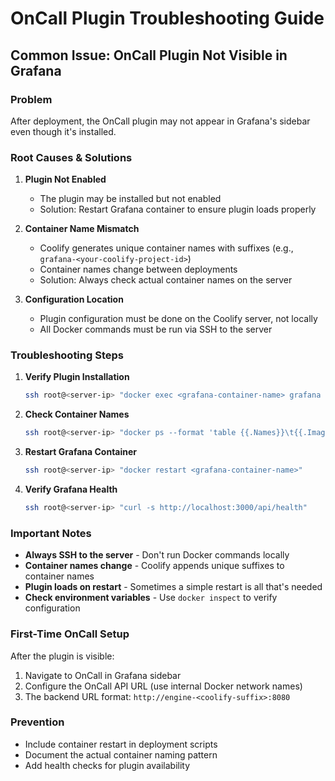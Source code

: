 # OnCall Plugin Troubleshooting Guide

## Common Issue: OnCall Plugin Not Visible in Grafana

### Problem

After deployment, the OnCall plugin may not appear in Grafana's sidebar even though it's installed.

### Root Causes & Solutions

1. **Plugin Not Enabled**

   - The plugin may be installed but not enabled
   - Solution: Restart Grafana container to ensure plugin loads properly

2. **Container Name Mismatch**

   - Coolify generates unique container names with suffixes (e.g., `grafana-<your-coolify-project-id>`)
   - Container names change between deployments
   - Solution: Always check actual container names on the server

3. **Configuration Location**
   - Plugin configuration must be done on the Coolify server, not locally
   - All Docker commands must be run via SSH to the server

### Troubleshooting Steps

1. **Verify Plugin Installation**

   ```bash
   ssh root@<server-ip> "docker exec <grafana-container-name> grafana cli plugins ls"
   ```

2. **Check Container Names**

   ```bash
   ssh root@<server-ip> "docker ps --format 'table {{.Names}}\t{{.Image}}' | grep grafana"
   ```

3. **Restart Grafana Container**

   ```bash
   ssh root@<server-ip> "docker restart <grafana-container-name>"
   ```

4. **Verify Grafana Health**
   ```bash
   ssh root@<server-ip> "curl -s http://localhost:3000/api/health"
   ```

### Important Notes

- **Always SSH to the server** - Don't run Docker commands locally
- **Container names change** - Coolify appends unique suffixes to container names
- **Plugin loads on restart** - Sometimes a simple restart is all that's needed
- **Check environment variables** - Use `docker inspect` to verify configuration

### First-Time OnCall Setup

After the plugin is visible:

1. Navigate to OnCall in Grafana sidebar
2. Configure the OnCall API URL (use internal Docker network names)
3. The backend URL format: `http://engine-<coolify-suffix>:8080`

### Prevention

- Include container restart in deployment scripts
- Document the actual container naming pattern
- Add health checks for plugin availability
